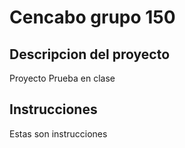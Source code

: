 # Cencabo grupo 150
## Descripcion del proyecto
Proyecto Prueba en clase
## Instrucciones
Estas son instrucciones
